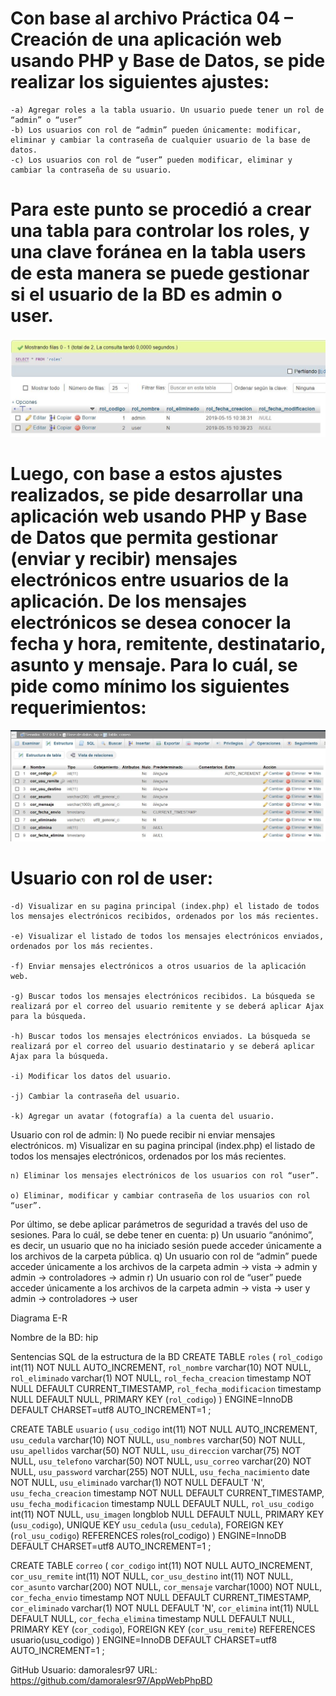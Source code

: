 # Con base al archivo Práctica 04 – Creación de una aplicación web usando PHP y Base de Datos, se pide realizar los siguientes ajustes: 
	-a) Agregar roles a la tabla usuario. Un usuario puede tener un rol de “admin” o “user” 
	-b) Los usuarios con rol de “admin” pueden únicamente: modificar, eliminar y cambiar la contraseña de cualquier usuario de la base de datos. 
	-c) Los usuarios con rol de “user” pueden modificar, eliminar y cambiar la contraseña de su usuario. 

# Para este punto se procedió a crear una tabla para controlar los roles, y una clave foránea en la tabla users de esta manera se puede gestionar si el usuario de la BD es admin o user.
![Captura1](capturas/captura1.JPG)
# Luego, con base a estos ajustes realizados, se pide desarrollar una aplicación web usando PHP y Base de Datos que permita gestionar (enviar y recibir) mensajes electrónicos entre usuarios de la aplicación. De los mensajes electrónicos se desea conocer la fecha y hora, remitente, destinatario, asunto y mensaje. Para lo cuál, se pide como mínimo los siguientes requerimientos: 
![Captura2](capturas/captura2.JPG)
# Usuario con rol de user: 
	-d) Visualizar en su pagina principal (index.php) el listado de todos los mensajes electrónicos recibidos, ordenados por los más recientes. 
	 
	-e) Visualizar el listado de todos los mensajes electrónicos enviados, ordenados por los más recientes. 
	 
	-f) Enviar mensajes electrónicos a otros usuarios de la aplicación web. 
	 
	-g) Buscar todos los mensajes electrónicos recibidos. La búsqueda se realizará por el correo del usuario remitente y se deberá aplicar Ajax para la búsqueda. 
	 
	-h) Buscar todos los mensajes electrónicos enviados. La búsqueda se realizará por el correo del usuario destinatario y se deberá aplicar Ajax para la búsqueda. 
	 
	-i) Modificar los datos del usuario. 
	 
	-j) Cambiar la contraseña del usuario. 
	 
	-k) Agregar un avatar (fotografía) a la cuenta del usuario. 
	 

Usuario con rol de admin: 
	l) No puede recibir ni enviar mensajes electrónicos. 
	m) Visualizar en su pagina principal (index.php) el listado de todos los mensajes electrónicos, ordenados por los más recientes. 
	 
	n) Eliminar los mensajes electrónicos de los usuarios con rol “user”. 
	 
	o) Eliminar, modificar y cambiar contraseña de los usuarios con rol “user”. 
	 

Por último, se debe aplicar parámetros de seguridad a través del uso de sesiones. Para lo cuál, se debe tener en cuenta: 
	p) Un usuario “anónimo”, es decir, un usuario que no ha iniciado sesión puede acceder únicamente a los archivos de la carpeta pública. 
	q) Un usuario con rol de “admin” puede acceder únicamente a los archivos de la carpeta admin → vista → admin y admin → controladores → admin 
	r) Un usuario con rol de “user” puede acceder únicamente a los archivos de la carpeta admin → vista → user y admin → controladores → user 

Diagrama E-R

 
Nombre de la BD: hip

Sentencias SQL de la estructura de la BD
CREATE TABLE `roles` (
`rol_codigo` int(11) NOT NULL AUTO_INCREMENT,
`rol_nombre` varchar(10) NOT NULL,
`rol_eliminado` varchar(1) NOT NULL,
`rol_fecha_creacion` timestamp NOT NULL DEFAULT CURRENT_TIMESTAMP,
`rol_fecha_modificacion` timestamp NULL DEFAULT NULL,
PRIMARY KEY (`rol_codigo`)
) ENGINE=InnoDB DEFAULT CHARSET=utf8 AUTO_INCREMENT=1 ;

CREATE TABLE `usuario` (
`usu_codigo` int(11) NOT NULL AUTO_INCREMENT,
`usu_cedula` varchar(10) NOT NULL,
`usu_nombres` varchar(50) NOT NULL,
`usu_apellidos` varchar(50) NOT NULL,
`usu_direccion` varchar(75) NOT NULL,
`usu_telefono` varchar(50) NOT NULL,
`usu_correo` varchar(20) NOT NULL,
`usu_password` varchar(255) NOT NULL,
`usu_fecha_nacimiento` date NOT NULL,
`usu_eliminado` varchar(1) NOT NULL DEFAULT 'N',
`usu_fecha_creacion` timestamp NOT NULL DEFAULT CURRENT_TIMESTAMP,
`usu_fecha_modificacion` timestamp NULL DEFAULT NULL,
`rol_usu_codigo` int(11) NOT NULL,
`usu_imagen` longblob NULL DEFAULT NULL,
PRIMARY KEY (`usu_codigo`),
UNIQUE KEY `usu_cedula` (`usu_cedula`),
FOREIGN KEY (`rol_usu_codigo`) REFERENCES roles(rol_codigo)
) ENGINE=InnoDB DEFAULT CHARSET=utf8 AUTO_INCREMENT=1 ;

CREATE TABLE `correo` (
`cor_codigo` int(11) NOT NULL AUTO_INCREMENT,
`cor_usu_remite` int(11) NOT NULL,
`cor_usu_destino` int(11) NOT NULL,
`cor_asunto` varchar(200) NOT NULL,
`cor_mensaje` varchar(1000) NOT NULL,
`cor_fecha_envio` timestamp NOT NULL DEFAULT CURRENT_TIMESTAMP,
`cor_eliminado` varchar(1) NOT NULL DEFAULT 'N',
`cor_elimina` int(11) NULL DEFAULT NULL,
`cor_fecha_elimina` timestamp NULL DEFAULT NULL,
PRIMARY KEY (`cor_codigo`),
FOREIGN KEY (`cor_usu_remite`) REFERENCES usuario(usu_codigo)
) ENGINE=InnoDB DEFAULT CHARSET=utf8 AUTO_INCREMENT=1 ;

GitHub
Usuario: damoralesr97
URL: https://github.com/damoralesr97/AppWebPhpBD
